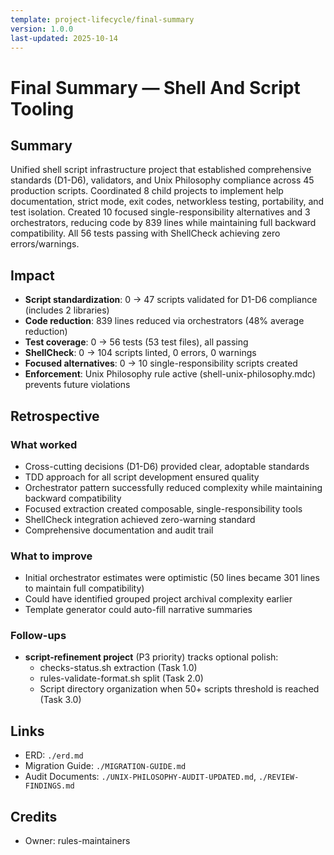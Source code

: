 ```yaml
---
template: project-lifecycle/final-summary
version: 1.0.0
last-updated: 2025-10-14
---
```


# Final Summary — Shell And Script Tooling

## Summary

Unified shell script infrastructure project that established comprehensive standards (D1-D6), validators, and Unix Philosophy compliance across 45 production scripts. Coordinated 8 child projects to implement help documentation, strict mode, exit codes, networkless testing, portability, and test isolation. Created 10 focused single-responsibility alternatives and 3 orchestrators, reducing code by 839 lines while maintaining full backward compatibility. All 56 tests passing with ShellCheck achieving zero errors/warnings.

## Impact

- **Script standardization**: 0 → 47 scripts validated for D1-D6 compliance (includes 2 libraries)
- **Code reduction**: 839 lines reduced via orchestrators (48% average reduction)
- **Test coverage**: 0 → 56 tests (53 test files), all passing
- **ShellCheck**: 0 → 104 scripts linted, 0 errors, 0 warnings
- **Focused alternatives**: 0 → 10 single-responsibility scripts created
- **Enforcement**: Unix Philosophy rule active (shell-unix-philosophy.mdc) prevents future violations

## Retrospective

### What worked

- Cross-cutting decisions (D1-D6) provided clear, adoptable standards
- TDD approach for all script development ensured quality
- Orchestrator pattern successfully reduced complexity while maintaining backward compatibility
- Focused extraction created composable, single-responsibility tools
- ShellCheck integration achieved zero-warning standard
- Comprehensive documentation and audit trail

### What to improve

- Initial orchestrator estimates were optimistic (50 lines became 301 lines to maintain full compatibility)
- Could have identified grouped project archival complexity earlier
- Template generator could auto-fill narrative summaries

### Follow-ups

- **script-refinement project** (P3 priority) tracks optional polish:
  - checks-status.sh extraction (Task 1.0)
  - rules-validate-format.sh split (Task 2.0)
  - Script directory organization when 50+ scripts threshold is reached (Task 3.0)

## Links

- ERD: `./erd.md`
- Migration Guide: `./MIGRATION-GUIDE.md`
- Audit Documents: `./UNIX-PHILOSOPHY-AUDIT-UPDATED.md`, `./REVIEW-FINDINGS.md`

## Credits

- Owner: rules-maintainers
